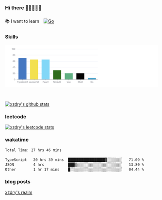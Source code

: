 ### Hi there 👋👋👋👋👋

 :books: I want to learn <a href="https://go.dev/" target="_blank"><img style="margin: 10px" src="https://profilinator.rishav.dev/skills-assets/go-original.svg" alt="Go" height="50" /></a>  

### Skills
![](img/2022-09-05-22-04-20.png)

<br />

[![xzdry's github stats](https://github-readme-stats.vercel.app/api?username=xzdry&count_private=true&show_icons=true&theme=vue)](https://github.com/xzdry)

### leetcode
[![xzdry's leetcode stats](https://leetcard.jacoblin.cool/xzdry-2?theme=light&font=Anek%20Kannada&site=cn)](https://leetcode.cn/u/xzdry-2/)

### wakatime
<!--START_SECTION:waka-->

```text
Total Time: 27 hrs 46 mins

TypeScript   20 hrs 39 mins  █████████████████▓░░░░░░░   71.09 %
JSON         4 hrs           ███▒░░░░░░░░░░░░░░░░░░░░░   13.80 %
Other        1 hr 17 mins    █░░░░░░░░░░░░░░░░░░░░░░░░   04.44 %
```

<!--END_SECTION:waka-->

### blog posts
[xzdry's realm](https://www.justdry.net/)
